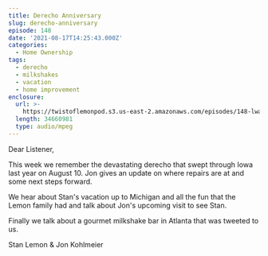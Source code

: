 ```yaml
---
title: Derecho Anniversary
slug: derecho-anniversary
episode: 148
date: '2021-08-17T14:25:43.000Z'
categories:
  - Home Ownership
tags:
  - derecho
  - milkshakes
  - vacation
  - home improvement
enclosure:
  url: >-
    https://twistoflemonpod.s3.us-east-2.amazonaws.com/episodes/148-lwatol-20210817.mp3
  length: 34660981
  type: audio/mpeg
---
```


Dear Listener,

This week we remember the devastating derecho that swept through Iowa last year on August 10. Jon gives an update on where repairs are at and some next steps forward.

We hear about Stan's vacation up to Michigan and all the fun that the Lemon family had and talk about Jon's upcoming visit to see Stan.

Finally we talk about a gourmet milkshake bar in Atlanta that was tweeted to us.

Stan Lemon & Jon Kohlmeier
